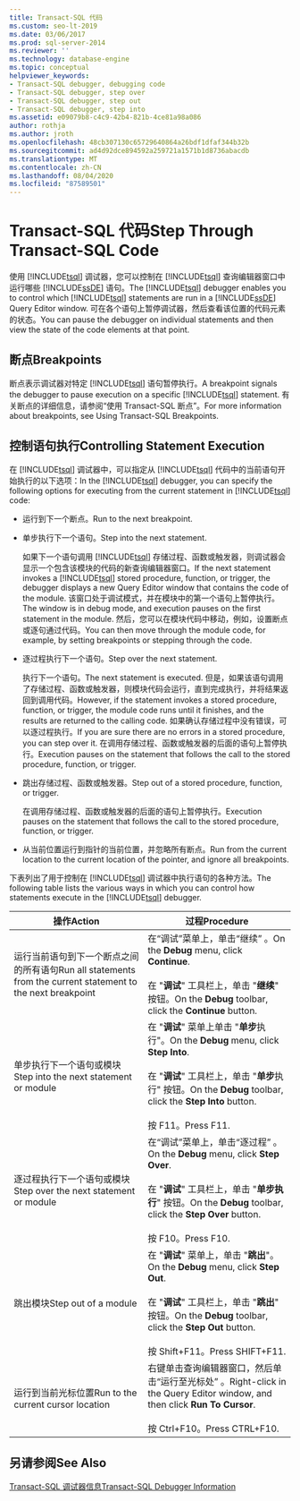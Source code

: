 ```yaml
---
title: Transact-SQL 代码
ms.custom: seo-lt-2019
ms.date: 03/06/2017
ms.prod: sql-server-2014
ms.reviewer: ''
ms.technology: database-engine
ms.topic: conceptual
helpviewer_keywords:
- Transact-SQL debugger, debugging code
- Transact-SQL debugger, step over
- Transact-SQL debugger, step out
- Transact-SQL debugger, step into
ms.assetid: e09079b8-c4c9-42b4-821b-4ce81a98a086
author: rothja
ms.author: jroth
ms.openlocfilehash: 48cb307130c65729640864a26bdf1dfaf344b32b
ms.sourcegitcommit: ad4d92dce894592a259721a1571b1d8736abacdb
ms.translationtype: MT
ms.contentlocale: zh-CN
ms.lasthandoff: 08/04/2020
ms.locfileid: "87589501"
---
```

# <a name="step-through-transact-sql-code"></a><span data-ttu-id="b57fb-102">Transact-SQL 代码</span><span class="sxs-lookup"><span data-stu-id="b57fb-102">Step Through Transact-SQL Code</span></span>
  <span data-ttu-id="b57fb-103">使用 [!INCLUDE[tsql](../../includes/tsql-md.md)] 调试器，您可以控制在 [!INCLUDE[tsql](../../includes/tsql-md.md)] 查询编辑器窗口中运行哪些 [!INCLUDE[ssDE](../../includes/ssde-md.md)] 语句。</span><span class="sxs-lookup"><span data-stu-id="b57fb-103">The [!INCLUDE[tsql](../../includes/tsql-md.md)] debugger enables you to control which [!INCLUDE[tsql](../../includes/tsql-md.md)] statements are run in a [!INCLUDE[ssDE](../../includes/ssde-md.md)] Query Editor window.</span></span> <span data-ttu-id="b57fb-104">可在各个语句上暂停调试器，然后查看该位置的代码元素的状态。</span><span class="sxs-lookup"><span data-stu-id="b57fb-104">You can pause the debugger on individual statements and then view the state of the code elements at that point.</span></span>  
  
## <a name="breakpoints"></a><span data-ttu-id="b57fb-105">断点</span><span class="sxs-lookup"><span data-stu-id="b57fb-105">Breakpoints</span></span>  
 <span data-ttu-id="b57fb-106">断点表示调试器对特定 [!INCLUDE[tsql](../../includes/tsql-md.md)] 语句暂停执行。</span><span class="sxs-lookup"><span data-stu-id="b57fb-106">A breakpoint signals the debugger to pause execution on a specific [!INCLUDE[tsql](../../includes/tsql-md.md)] statement.</span></span> <span data-ttu-id="b57fb-107">有关断点的详细信息，请参阅“使用 Transact-SQL 断点”。</span><span class="sxs-lookup"><span data-stu-id="b57fb-107">For more information about breakpoints, see Using Transact-SQL Breakpoints.</span></span>  
  
## <a name="controlling-statement-execution"></a><span data-ttu-id="b57fb-108">控制语句执行</span><span class="sxs-lookup"><span data-stu-id="b57fb-108">Controlling Statement Execution</span></span>  
 <span data-ttu-id="b57fb-109">在 [!INCLUDE[tsql](../../includes/tsql-md.md)] 调试器中，可以指定从 [!INCLUDE[tsql](../../includes/tsql-md.md)] 代码中的当前语句开始执行的以下选项：</span><span class="sxs-lookup"><span data-stu-id="b57fb-109">In the [!INCLUDE[tsql](../../includes/tsql-md.md)] debugger, you can specify the following options for executing from the current statement in [!INCLUDE[tsql](../../includes/tsql-md.md)] code:</span></span>  
  
-   <span data-ttu-id="b57fb-110">运行到下一个断点。</span><span class="sxs-lookup"><span data-stu-id="b57fb-110">Run to the next breakpoint.</span></span>  
  
-   <span data-ttu-id="b57fb-111">单步执行下一个语句。</span><span class="sxs-lookup"><span data-stu-id="b57fb-111">Step into the next statement.</span></span>  
  
     <span data-ttu-id="b57fb-112">如果下一个语句调用 [!INCLUDE[tsql](../../includes/tsql-md.md)] 存储过程、函数或触发器，则调试器会显示一个包含该模块的代码的新查询编辑器窗口。</span><span class="sxs-lookup"><span data-stu-id="b57fb-112">If the next statement invokes a [!INCLUDE[tsql](../../includes/tsql-md.md)] stored procedure, function, or trigger, the debugger displays a new Query Editor window that contains the code of the module.</span></span> <span data-ttu-id="b57fb-113">该窗口处于调试模式，并在模块中的第一个语句上暂停执行。</span><span class="sxs-lookup"><span data-stu-id="b57fb-113">The window is in debug mode, and execution pauses on the first statement in the module.</span></span> <span data-ttu-id="b57fb-114">然后，您可以在模块代码中移动，例如，设置断点或逐句通过代码。</span><span class="sxs-lookup"><span data-stu-id="b57fb-114">You can then move through the module code, for example, by setting breakpoints or stepping through the code.</span></span>  
  
-   <span data-ttu-id="b57fb-115">逐过程执行下一个语句。</span><span class="sxs-lookup"><span data-stu-id="b57fb-115">Step over the next statement.</span></span>  
  
     <span data-ttu-id="b57fb-116">执行下一个语句。</span><span class="sxs-lookup"><span data-stu-id="b57fb-116">The next statement is executed.</span></span> <span data-ttu-id="b57fb-117">但是，如果该语句调用了存储过程、函数或触发器，则模块代码会运行，直到完成执行，并将结果返回到调用代码。</span><span class="sxs-lookup"><span data-stu-id="b57fb-117">However, if the statement invokes a stored procedure, function, or trigger, the module code runs until it finishes, and the results are returned to the calling code.</span></span> <span data-ttu-id="b57fb-118">如果确认存储过程中没有错误，可以逐过程执行。</span><span class="sxs-lookup"><span data-stu-id="b57fb-118">If you are sure there are no errors in a stored procedure, you can step over it.</span></span> <span data-ttu-id="b57fb-119">在调用存储过程、函数或触发器的后面的语句上暂停执行。</span><span class="sxs-lookup"><span data-stu-id="b57fb-119">Execution pauses on the statement that follows the call to the stored procedure, function, or trigger.</span></span>  
  
-   <span data-ttu-id="b57fb-120">跳出存储过程、函数或触发器。</span><span class="sxs-lookup"><span data-stu-id="b57fb-120">Step out of a stored procedure, function, or trigger.</span></span>  
  
     <span data-ttu-id="b57fb-121">在调用存储过程、函数或触发器的后面的语句上暂停执行。</span><span class="sxs-lookup"><span data-stu-id="b57fb-121">Execution pauses on the statement that follows the call to the stored procedure, function, or trigger.</span></span>  
  
-   <span data-ttu-id="b57fb-122">从当前位置运行到指针的当前位置，并忽略所有断点。</span><span class="sxs-lookup"><span data-stu-id="b57fb-122">Run from the current location to the current location of the pointer, and ignore all breakpoints.</span></span>  
  
 <span data-ttu-id="b57fb-123">下表列出了用于控制在 [!INCLUDE[tsql](../../includes/tsql-md.md)] 调试器中执行语句的各种方法。</span><span class="sxs-lookup"><span data-stu-id="b57fb-123">The following table lists the various ways in which you can control how statements execute in the [!INCLUDE[tsql](../../includes/tsql-md.md)] debugger.</span></span>  
  
|<span data-ttu-id="b57fb-124">操作</span><span class="sxs-lookup"><span data-stu-id="b57fb-124">Action</span></span>|<span data-ttu-id="b57fb-125">过程</span><span class="sxs-lookup"><span data-stu-id="b57fb-125">Procedure</span></span>|  
|------------|---------------|  
|<span data-ttu-id="b57fb-126">运行当前语句到下一个断点之间的所有语句</span><span class="sxs-lookup"><span data-stu-id="b57fb-126">Run all statements from the current statement to the next breakpoint</span></span>|<span data-ttu-id="b57fb-127">在“调试”菜单上，单击“继续” 。</span><span class="sxs-lookup"><span data-stu-id="b57fb-127">On the **Debug** menu, click **Continue**.</span></span><br /><br /> <span data-ttu-id="b57fb-128">在 "**调试**" 工具栏上，单击 "**继续**" 按钮。</span><span class="sxs-lookup"><span data-stu-id="b57fb-128">On the **Debug** toolbar, click the **Continue** button.</span></span>|  
|<span data-ttu-id="b57fb-129">单步执行下一个语句或模块</span><span class="sxs-lookup"><span data-stu-id="b57fb-129">Step into the next statement or module</span></span>|<span data-ttu-id="b57fb-130">在 "**调试**" 菜单上单击 "**单步**执行"。</span><span class="sxs-lookup"><span data-stu-id="b57fb-130">On the **Debug** menu, click **Step Into**.</span></span><br /><br /> <span data-ttu-id="b57fb-131">在 "**调试**" 工具栏上，单击 "**单步**执行" 按钮。</span><span class="sxs-lookup"><span data-stu-id="b57fb-131">On the **Debug** toolbar, click the **Step Into** button.</span></span><br /><br /> <span data-ttu-id="b57fb-132">按 F11。</span><span class="sxs-lookup"><span data-stu-id="b57fb-132">Press F11.</span></span>|  
|<span data-ttu-id="b57fb-133">逐过程执行下一个语句或模块</span><span class="sxs-lookup"><span data-stu-id="b57fb-133">Step over the next statement or module</span></span>|<span data-ttu-id="b57fb-134">在“调试”菜单上，单击“逐过程” 。</span><span class="sxs-lookup"><span data-stu-id="b57fb-134">On the **Debug** menu, click **Step Over**.</span></span><br /><br /> <span data-ttu-id="b57fb-135">在 "**调试**" 工具栏上，单击 "**单步执行**" 按钮。</span><span class="sxs-lookup"><span data-stu-id="b57fb-135">On the **Debug** toolbar, click the **Step Over** button.</span></span><br /><br /> <span data-ttu-id="b57fb-136">按 F10。</span><span class="sxs-lookup"><span data-stu-id="b57fb-136">Press F10.</span></span>|  
|<span data-ttu-id="b57fb-137">跳出模块</span><span class="sxs-lookup"><span data-stu-id="b57fb-137">Step out of a module</span></span>|<span data-ttu-id="b57fb-138">在 "**调试**" 菜单上，单击 "**跳出**"。</span><span class="sxs-lookup"><span data-stu-id="b57fb-138">On the **Debug** menu, click **Step Out**.</span></span><br /><br /> <span data-ttu-id="b57fb-139">在 "**调试**" 工具栏上，单击 "**跳出**" 按钮。</span><span class="sxs-lookup"><span data-stu-id="b57fb-139">On the **Debug** toolbar, click the **Step Out** button.</span></span><br /><br /> <span data-ttu-id="b57fb-140">按 Shift+F11。</span><span class="sxs-lookup"><span data-stu-id="b57fb-140">Press SHIFT+F11.</span></span>|  
|<span data-ttu-id="b57fb-141">运行到当前光标位置</span><span class="sxs-lookup"><span data-stu-id="b57fb-141">Run to the current cursor location</span></span>|<span data-ttu-id="b57fb-142">右键单击查询编辑器窗口，然后单击“运行至光标处”  。</span><span class="sxs-lookup"><span data-stu-id="b57fb-142">Right-click in the Query Editor window, and then click **Run To Cursor**.</span></span><br /><br /> <span data-ttu-id="b57fb-143">按 Ctrl+F10。</span><span class="sxs-lookup"><span data-stu-id="b57fb-143">Press CTRL+F10.</span></span>|  
  
## <a name="see-also"></a><span data-ttu-id="b57fb-144">另请参阅</span><span class="sxs-lookup"><span data-stu-id="b57fb-144">See Also</span></span>  
 [<span data-ttu-id="b57fb-145">Transact-SQL 调试器信息</span><span class="sxs-lookup"><span data-stu-id="b57fb-145">Transact-SQL Debugger Information</span></span>](transact-sql-debugger-information.md)  
  
  
